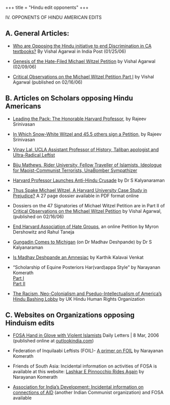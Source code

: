 +++
title = "Hindu edit opponents"
+++

IV. OPPONENTS OF HINDU AMERICAN EDITS

## A. General Articles:

- [Who are Opposing the Hindu initiative to end Discrimination in CA textbooks?](html/who_are_opposing.shtml) By Vishal Agarwal in India Post (01/25/06)


- [Genesis of the Hate-Filed Michael Witzel Petition](https://web.archive.org/web/20110728121221/http://www.india-forum.com/articles/89/1) by Vishal Agarwal (02/09/06)


- [Critical Observations on the Michael Witzel Petition Part I](https://web.archive.org/web/20110728121221/http://www.india-forum.com/articles/91/1) by Vishal Agarwal (published on 02/16/06)

## B. Articles on Scholars opposing Hindu Americans

- [Leading the Pack: The Honorable Harvard Professor,](https://web.archive.org/web/20110728121221/http://www.india-forum.com/articles/115/1/) by Rajeev Srinivasan


- [In Which Snow-White Witzel and 45.5 others sign a Petition,](https://web.archive.org/web/20110728121221/http://www.india-forum.com/articles/118/1/) by Rajeev Srinivasan


- [Vinay Lal, UCLA Assistant Professor of History, Taliban apologist and Ultra-Radical Leftist](https://web.archive.org/web/20110728121221/http://www.uclaprofs.com/profs/lal.html)


- [Biju Mathews, Rider University, Fellow Traveller of Islamists, Ideologue for Maoist-Communist Terrorists, UnaBomber Sympathizer](https://web.archive.org/web/20110728121221/http://www.india-forum.com/articles/112/1/)


- [Harvard Professor Launches Anti-Hindu Crusade](https://web.archive.org/web/20110728121221/http://www.india-forum.com/articles/55/1/Harvard-professor-launches-anti-Hindu-Crusade) by Dr S Kalyanaraman


- [Thus Spake Michael Witzel, A Harvard University Case Study in Prejudice?](https://web.archive.org/web/20110728121221/http://www.vigilonline.com/downloads/Dossier_on_Witzel.pdf) A 27 page dossier available in PDF format online


- Dossiers on the 47 Signatories of Michael Witzel Petition are in Part II of [Critical Observations on the Michael Witzel Petition](https://web.archive.org/web/20110728121221/http://www.india-forum.com/articles/91/2) by Vishal Agarwal, (published on 02/16/06)


- [End Harvard Association of Hate Groups](https://web.archive.org/web/20110728121221/http://www.petitiononline.com/stopIER/petition.html), an online Petition by Myron Dershowitz and Rahul Taneja


- [Gungadin Comes to Michigan](https://web.archive.org/web/20110728121221/http://www.india-forum.com/articles/88/1/) (on Dr Madhav Deshpande) by Dr S Kalyanaraman


- [Is Madhav Deshpande an Amnesiac](https://web.archive.org/web/20110728121221/http://www.india-forum.com/articles/87/1/) by Karthik Kalavai Venkat


- “Scholarship of Equine Posteriors Har(vard)appa Style” by Narayanan Komerath  
  [Part I](https://web.archive.org/web/20110728121221/http://www.india-forum.com/articles/52/1)  
  [Part II](https://web.archive.org/web/20110728121221/http://www.india-forum.com/articles/54/1)


- [The Racism, Neo-Colonialism and Pseduo-Intellectualism of America’s Hindu Bashing Lobby](https://web.archive.org/web/20110728121221/http://www.hinduhumanrights.org/articles/racism.html) by UK Hindu Human Rights Organization

## C. Websites on Organizations opposing Hinduism edits

- [FOSA Hand in Glove with Violent Islamists](html/04_c_fosahandinglove.shtml) Daily Letters | 8 Mar, 2006 (published online at [outlookindia.com](https://web.archive.org/web/20110728121221/http://www.outlookindia.com/))


- Federation of Inquilaabi Leftists (FOIL)- [A primer on FOIL](https://web.archive.org/web/20110728121221/http://www.india-forum.com/articles/33/1/) by Narayanan Komerath


- Friends of South Asia: Incidental information on activities of FOSA is available at this website: [Lashkar E Pinnocchio Rides Again](https://web.archive.org/web/20110728121221/http://www.india-forum.com/articles/32/1/) by Narayanan Komerath


- [Association for India’s Development: Incidental information on connections of AID](https://web.archive.org/web/20110728121221/http://aidindia.info/) (another Indian Communist organization) and FOSA available